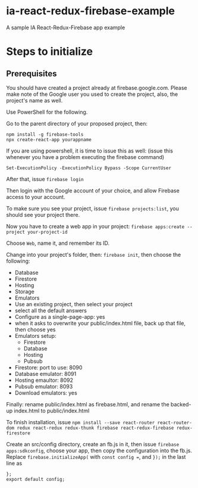 # ia-react-redux-firebase-example
A sample IA React-Redux-Firebase app example

# Steps to initialize

## Prerequisites

You should have created a project already at firebase.google.com. Please
make note of the Google user you used to create the project, also, the project's
name as well.

Use PowerShell for the following.

Go to the parent directory of your proposed project, then:

```
npm install -g firebase-tools
npx create-react-app yourappname
```

If you are using powershell, it is time to issue this as well: (issue this
whenever you have a problem executing the firebase command)

```
Set-ExecutionPolicy -ExecutionPolicy Bypass -Scope CurrentUser
```

After that, issue `firebase login`

Then login with the Google account of your choice, and allow Firebase access
to your account.

To make sure you see your project, issue `firebase projects:list`, you should
see your project there.

Now you have to create a web app in your project: `firebase apps:create --project your-project-id`

Choose `Web`, name it, and remember its ID.

Change into your project's folder, then: `firebase init`, then choose the
following:
- Database
- Firestore
- Hosting
- Storage
- Emulators
- Use an existing project, then select your project
- select all the default answers
- Configure as a single-page-app: yes
- when it asks to overwrite your public/index.html file, back up that file,
  then choose yes
- Emulators setup:
  - Firestore
  - Database
  - Hosting
  - Pubsub
- Firestore: port to use: 8090
- Database emulator: 8091
- Hosting emaultor: 8092
- Pubsub emulator: 8093
- Download emulators: yes

Finally: rename public/index.html as firebase.html, and rename the backed-up
index.html to public/index.html

To finish installation, issue `npm install --save react-router react-router-dom redux react-redux redux-thunk firebase react-redux-firebase redux-firestore`

Create an src/config directory, create an fb.js in it, then issue 
`firebase apps:sdkconfig`, choose your app, then copy the configuration
into the fb.js. Replace `firebase.initializeApp(` with `const config =`,
and `});` in the last line as 
```
};
export default config;
```
